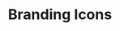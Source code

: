 ---
title: Branding Icons
type: portfolio
client: Scholastic
description: A series of icons created for a rebranding project that a client was doing.  
category: communications-design
position: Freelance Designer
role: Designer
tools: Adobe Illustrator
media: Graphic Design | Icons
dateStart: Winter 2020
dateEnd: Winter 2020
image: /projects/scholastic-icons/thumbnail.png
tags: Graphic Design, Branding, Icons
cModules: {

     moduleOne: { 
        item: image, 
        header: ,
        class: "col-xs-6 col-sm-6 col-md-4 col-lg-4",
        image: "/projects/scholastic-icons/schol-asset1.png",
        style: ""
    },

    moduleTwo: { 
        item: image, 
        header: ,
        class: "col-xs-6 col-sm-6 col-md-4 col-lg-4",
        image: "/projects/scholastic-icons/schol-asset2.png",
        style: ""
    },

    moduleThree: { 
        item: image, 
        header: ,
        class: "col-xs-6 col-sm-6 col-md-4 col-lg-4",
        image: "/projects/scholastic-icons/schol-asset4.png",
        style: ""
    },
    moduleFour: { 
        item: image, 
        header: ,
        class: "col-xs-6 col-sm-6 col-md-4 col-lg-4",
        image: "/projects/scholastic-icons/schol-asset5.png",
        style: ""
    },

    moduleFive: { 
        item: image, 
        header: ,
        class: "col-xs-6 col-sm-6 col-md-4 col-lg-4",
        image: "/projects/scholastic-icons/schol-asset3.png",
        style: ""
    },
   
   
   
                  
         
    
}

---